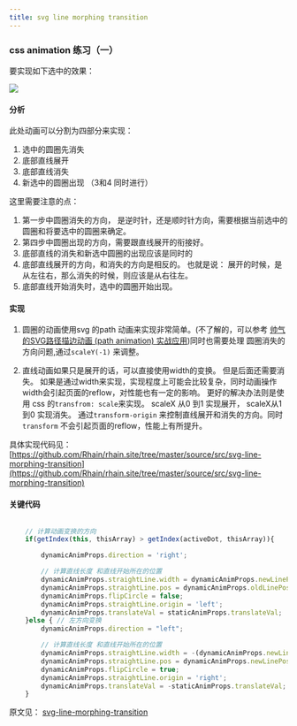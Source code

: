 ```yaml
---
title: svg line morphing transition
---
```


### css animation 练习（一）

要实现如下选中的效果：

![](/images/svg-line-morphing-transition/demo.gif)


#### 分析

此处动画可以分割为四部分来实现：

1. 选中的圆圈先消失
2. 底部直线展开
3. 底部直线消失
4. 新选中的圆圈出现 （3和4 同时进行）

这里需要注意的点：

1. 第一步中圆圈消失的方向， 是逆时针，还是顺时针方向，需要根据当前选中的圆圈和将要选中的圆圈来确定。
2. 第四步中圆圈出现的方向，需要跟直线展开的衔接好。
3. 底部直线的消失和新选中圆圈的出现应该是同时的
4. 底部直线展开的方向，和消失的方向是相反的。 也就是说： 展开的时候，是从左往右，那么消失的时候，则应该是从右往左。
5. 底部直线开始消失时，选中的圆圈开始出现。


#### 实现

1. 圆圈的动画使用svg 的path 动画来实现非常简单。(不了解的，可以参考 [帅气的SVG路径描边动画 (path animation) 实战应用](https://segmentfault.com/a/1190000007811310))同时也需要处理
圆圈消失的方向问题,通过`scaleY(-1)` 来调整。

2. 直线动画如果只是展开的话，可以直接使用width的变换。 但是后面还需要消失。 如果是通过width来实现，实现程度上可能会比较复杂，同时动画操作width会引起页面的reflow，对性能也有一定的影响。
更好的解决办法则是使用 css 的`transfrom: scale`来实现。 scaleX 从0 到1 实现展开， scaleX从1到0 实现消失。 通过`transform-origin` 来控制直线展开和消失的方向。同时`transform`
不会引起页面的reflow，性能上有所提升。

具体实现代码见： [https://github.com/Rhain/rhain.site/tree/master/source/src/svg-line-morphing-transition](https://github.com/Rhain/rhain.site/tree/master/source/src/svg-line-morphing-transition)

#### 关键代码

``` js

    // 计算动画变换的方向
    if(getIndex(this, thisArray) > getIndex(activeDot, thisArray)){

        dynamicAnimProps.direction = 'right';

        // 计算直线长度 和直线开始所在的位置
        dynamicAnimProps.straightLine.width = dynamicAnimProps.newLinePos - dynamicAnimProps.oldLinePos + 2.5;
        dynamicAnimProps.straightLine.pos = dynamicAnimProps.oldLinePos + 5;
        dynamicAnimProps.flipCircle = false;
        dynamicAnimProps.straightLine.origin = 'left';
        dynamicAnimProps.translateVal = staticAnimProps.translateVal;
    }else { // 左方向变换
        dynamicAnimProps.direction = "left";

        // 计算直线长度 和直线开始所在的位置
        dynamicAnimProps.straightLine.width = -(dynamicAnimProps.newLinePos - dynamicAnimProps.oldLinePos - 2.5);
        dynamicAnimProps.straightLine.pos = dynamicAnimProps.newLinePos + 5;
        dynamicAnimProps.flipCircle = true;
        dynamicAnimProps.straightLine.origin = 'right';
        dynamicAnimProps.translateVal = -staticAnimProps.translateVal;
    }

```

原文见： [svg-line-morphing-transition](https://www.uiplease.com/post/svg-line-morphing-transition/?utm_campaign=Revue%20newsletter&utm_medium=Newsletter&utm_source=revue)


